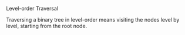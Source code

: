 Level-order Traversal

Traversing a binary tree in level-order means visiting the nodes level by level, starting from the root node.